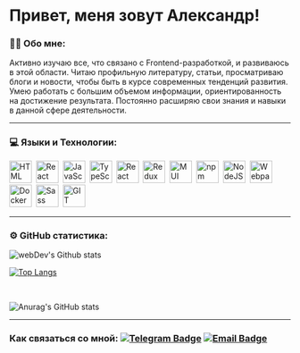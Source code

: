 # Привет, меня зовут Александр!


### 👩‍💻 Обо мне:

Активно изучаю все, что связано
с Frontend-разработкой, и
развиваюсь в этой области. Читаю
профильную литературу, статьи, просматриваю блоги и новости, чтобы
быть в курсе современных тенденций
развития. Умею работать с большим
объемом информации, ориентированность на достижение
результата. Постоянно расширяю свои
знания и навыки в данной сфере
деятельности.

---

### 💻 Языки и Технологии:

<div>
  <img src="https://cdn.jsdelivr.net/gh/devicons/devicon/icons/html5/html5-plain.svg" title="HTML" alt="HTML" width="40" height="40"/>&nbsp;
  <img src="https://cdn.jsdelivr.net/gh/devicons/devicon/icons/css3/css3-plain.svg" title="CSS" alt="React" width="40" height="40"/>&nbsp;
  <img src="https://cdn.jsdelivr.net/gh/devicons/devicon/icons/javascript/javascript-plain.svg" title="JavaScript" alt="JavaScript" width="40" height="40"/>&nbsp;
  <img src="https://cdn.jsdelivr.net/gh/devicons/devicon/icons/typescript/typescript-plain.svg" title="TypeScript" alt="TypeScript" width="40" height="40"/>&nbsp;
  <img src="https://cdn.jsdelivr.net/gh/devicons/devicon/icons/react/react-original-wordmark.svg" title="React" alt="React" width="40" height="40"/>&nbsp;
  <img src="https://cdn.jsdelivr.net/gh/devicons/devicon/icons/redux/redux-original.svg"  title="Redux" alt="Redux" width="40" height="40"/>&nbsp;
  <img src="https://cdn.jsdelivr.net/gh/devicons/devicon/icons/materialui/materialui-plain.svg" title="MUI" alt="MUI" width="40" height="40"/>&nbsp;
  <img src="https://cdn.jsdelivr.net/gh/devicons/devicon/icons/npm/npm-original-wordmark.svg" title="npm" alt="npm" width="40" height="40"/>&nbsp;
  <img src="https://cdn.jsdelivr.net/gh/devicons/devicon/icons/nodejs/nodejs-original.svg" title="NodeJS"  alt="NodeJS" width="40" height="40"/>&nbsp;
  <img src="https://cdn.jsdelivr.net/gh/devicons/devicon/icons/webpack/webpack-plain.svg" title="Webpack" alt="Webpack" width="40" height="40"/>&nbsp;
  <img src="https://cdn.jsdelivr.net/gh/devicons/devicon/icons/docker/docker-plain-wordmark.svg" title="Docker" alt="Docker" width="40" height="40"/>&nbsp;
  <img src="https://cdn.jsdelivr.net/gh/devicons/devicon/icons/sass/sass-original.svg" title="Sass" alt="Sass" width="40" height="40"/>&nbsp;
  <img src="https://cdn.jsdelivr.net/gh/devicons/devicon/icons/git/git-plain-wordmark.svg" title="GIT" alt="GIT" width="40" height="40"/>&nbsp;
</div>

---

### ⚙️ GitHub статистика:

<img  src="https://github-readme-streak-stats.herokuapp.com?user=AlexRybakov&theme=tokyonight" alt="webDev's Github stats" />

<br>

[![Top Langs](https://github-readme-stats.vercel.app/api/top-langs/?username=AlexRybakov&layout=compact&theme=tokyonight)](https://github.com/AlexRybakov/github-readme-stats)

<br>

![Anurag's GitHub stats](https://github-readme-stats.vercel.app/api?username=AlexRybakov&show_icons=true&theme=tokyonight)


---

### Как связаться со мной: [![Telegram Badge](https://img.shields.io/badge/-AlexRybakov-blue?style=flat&logo=Telegram&logoColor=white)](https://t.me/AlexRybakov96) [![Email Badge](https://img.shields.io/badge/-Gmail-red?style=flat&logo=Gmail&logoColor=white)](mailto:alexrybakov.dev@yandex.ru)

